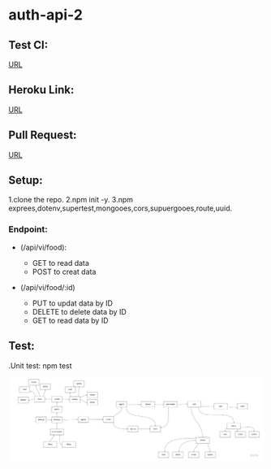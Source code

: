 # auth-api-2






## Test CI:
[URL](https://github.com/AyahZaareer/auth-api-2/actions)

## Heroku Link:
[URL]()

## Pull Request:
[URL](https://github.com/AyahZaareer/auth-api-2/pull/1)

## Setup:
1.clone the repo.
2.npm init -y.
3.npm exprees,dotenv,supertest,mongooes,cors,supuergooes,route,uuid.


### Endpoint:
- (/api/vi/food):
  - GET to read data
  -  POST to creat data

- (/api/vi/food/:id)
  - PUT to updat data by ID
  -  DELETE to delete data by ID 
  - GET to read data by ID



## Test:
.Unit test: npm test

![reverse](auth-api.jpg)
